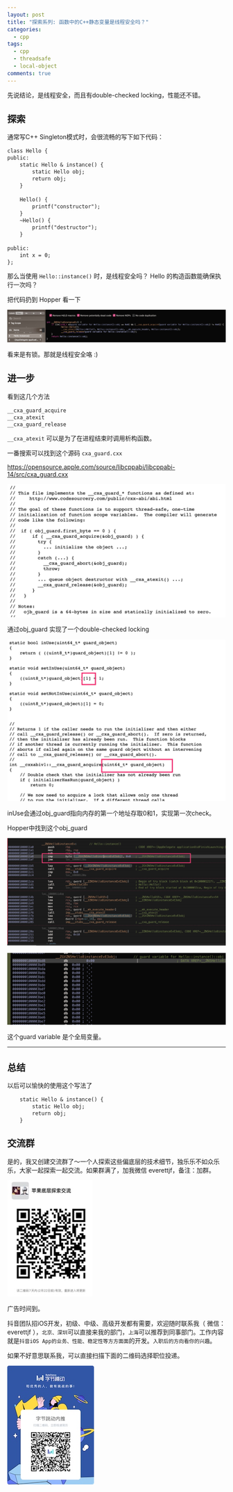 ```yaml
---
layout: post
title: "探索系列: 函数中的C++静态变量是线程安全吗？"
categories:
  - cpp
tags:
  - cpp
  - threadsafe
  - local-object
comments: true
---
```



先说结论，是线程安全，而且有double-checked locking，性能还不错。


<!-- more -->

## 探索

通常写C++ Singleton模式时，会很流畅的写下如下代码：

```
class Hello {
public:
    static Hello & instance() {
        static Hello obj;
        return obj;
    }
    
    Hello() {
        printf("constructor");
    }
    ~Hello() {
        printf("destructor");
    }
    
public:
    int x = 0;
};
```

那么当使用 `Hello::instance()` 时，是线程安全吗？ Hello 的构造函数能确保执行一次吗？

把代码扔到 Hopper 看一下

![-w1201](/media/15819530050437.jpg)


看来是有锁。那就是线程安全咯 :)

## 进一步

看到这几个方法

```
__cxa_guard_acquire
__cxa_atexit
__cxa_guard_release
```


`__cxa_atexit` 可以是为了在进程结束时调用析构函数。

一番搜索可以找到这个源码 `cxa_guard.cxx`

https://opensource.apple.com/source/libcppabi/libcppabi-14/src/cxa_guard.cxx

![-w609](/media/15819532682759.jpg)


通过obj_guard 实现了一个double-checked locking

![-w647](/media/15819533607278.jpg)

inUse会通过obj_guard指向内存的第一个地址存取0和1，实现第一次check。

Hopper中找到这个obj_guard

![](/media/15819535672052.jpg)


![-w705](/media/15819535936394.jpg)

这个guard variable 是个全局变量。


---

## 总结

以后可以愉快的使用这个写法了

```
    static Hello & instance() {
        static Hello obj;
        return obj;
    }
```

## 交流群

是的，我又创建交流群了～一个人探索这些偏底层的技术细节，独乐乐不如众乐乐，大家一起探索一起交流。如果群满了，加我微信 everettjf，备注：加群。

![](/media/15817739945151.jpg)


广告时间到。

抖音团队招iOS开发，初级、中级、高级开发都有需要，欢迎随时联系我（ 微信：everettjf ），`北京、深圳`可以直接来我的部门，`上海`可以推荐到同事部门。工作内容就是`抖音iOS App的业务、性能、稳定性等方方面面`的开发。`入职后的方向看你的兴趣`。

如果不好意思联系我，可以直接扫描下面的二维码选择职位投递。

![](/media/15814340338261.jpg)